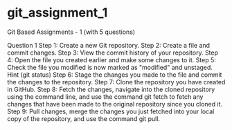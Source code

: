 # git_assignment_1
Git Based Assignments - 1 (with 5 questions)

Question 1
Step 1: Create a new Git repository.
Step 2: Create a file and commit changes.
Step 3: View the commit history of your repository.
Step 4: Open the file you created earlier and make some changes to it. 
Step 5: Check the file you modified is now marked as "modified" and unstaged. 
Hint (git status)
Step 6: Stage the changes you made to the file and commit the changes to the repository.
Step 7: Clone the repository you have created in GitHub.
Step 8: Fetch the changes, navigate into the cloned repository using the command line, and use the command git fetch to fetch any changes that have been made to the original repository since you cloned it.
Step 9: Pull changes, merge the changes you just fetched into your local copy of the repository, and use the command git pull.